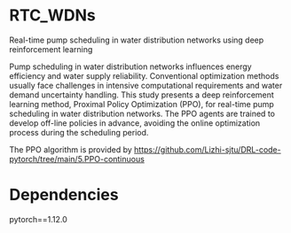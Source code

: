 # RTC_WDNs
Real-time pump scheduling in water distribution networks using deep reinforcement learning

Pump scheduling in water distribution networks influences energy efficiency and water supply reliability. Conventional optimization methods usually face challenges in intensive computational requirements and water demand uncertainty handling. This study presents a deep reinforcement learning method, Proximal Policy Optimization (PPO), for real-time pump scheduling in water distribution networks. The PPO agents are trained to develop off-line policies in advance, avoiding the online optimization process during the scheduling period. 

The PPO algorithm is provided by https://github.com/Lizhi-sjtu/DRL-code-pytorch/tree/main/5.PPO-continuous

# Dependencies
pytorch==1.12.0
